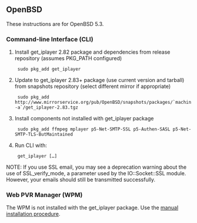 ## OpenBSD

These instructions are for OpenBSD 5.3.

### Command-line Interface (CLI)

1. Install get_iplayer 2.82 package and dependencies from release repository (assumes PKG_PATH configured)

        sudo pkg_add get_iplayer

2. Update to get_iplayer 2.83+ package (use current version and tarball) from snapshots repository (select different mirror if appropriate)

        sudo pkg_add http://www.mirrorservice.org/pub/OpenBSD/snapshots/packages/`machine -a`/get_iplayer-2.83.tgz
    
3. Install components not installed with get_iplayer package

        sudo pkg_add ffmpeg mplayer p5-Net-SMTP-SSL p5-Authen-SASL p5-Net-SMTP-TLS-ButMaintained

4. Run CLI with:

    	get_iplayer […]

NOTE: If you use SSL email, you may see a deprecation warning about the use of SSL_verify_mode, a parameter used by the IO::Socket::SSL module.  However, your emails should still be transmitted successfully.

### Web PVR Manager (WPM)

The WPM is not installed with the get_iplayer package.  Use the [manual installation procedure](manual).